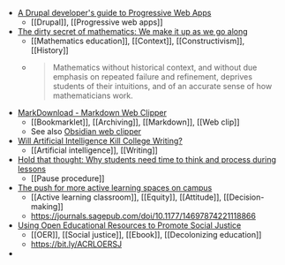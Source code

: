 - [A Drupal developer's guide to Progressive Web Apps](https://opensource.com/article/22/6/drupal-pwa)
	- [[Drupal]], [[Progressive web apps]]
- [The dirty secret of mathematics: We make it up as we go along](https://medium.com/q-e-d/the-dirty-secret-of-mathematics-we-make-it-up-as-we-go-along-e79b7a696174)
	- [[Mathematics education]], [[Context]], [[Constructivism]], [[History]]
	- >Mathematics without historical context, and without due emphasis on repeated failure and refinement, deprives students of their intuitions, 
	  and of an accurate sense of how mathematicians work.
- [MarkDownload - Markdown Web Clipper](https://forum.obsidian.md/t/markdownload-markdown-web-clipper/173)
	- [[Bookmarklet]], [[Archiving]], [[Markdown]], [[Web clip]]
	- See also [Obsidian web clipper](https://gist.github.com/kepano/90c05f162c37cf730abb8ff027987ca3)
- [Will Artificial Intelligence Kill College Writing?](https://www.chronicle.com/article/will-artificial-intelligence-kill-college-writing?cid=twitter&utm_campaign=20220915&utm_content=opinion:_ai_is_infiltrati&utm_medium=chronicle&utm_source=twitter)
	- [[Artificial intelligence]], [[Writing]]
- [Hold that thought: Why students need time to think and process during lessons](https://www.k12dive.com/news/hold-that-thought-why-students-need-time-to-think-and-process-during-lesso/631866/)
	- [[Pause procedure]]
- [The push for more active learning spaces on campus](https://www.insidehighered.com/news/2022/09/16/push-more-active-learning-spaces-campus)
	- [[Active learning classroom]], [[Equity]], [[Attitude]], [[Decision-making]]
	- https://journals.sagepub.com/doi/10.1177/14697874221118866
- [Using Open Educational Resources to Promote Social Justice](https://www.alastore.ala.org/content/using-open-educational-resources-promote-social-justice)
	- [[OER]], [[Social justice]], [[Ebook]], [[Decolonizing education]]
	- https://bit.ly/ACRLOERSJ
-